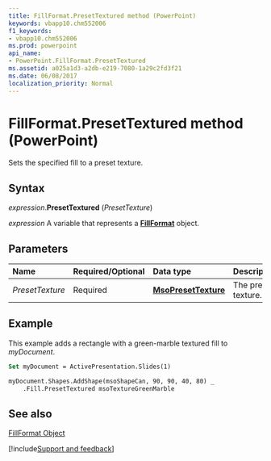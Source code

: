 ```yaml
---
title: FillFormat.PresetTextured method (PowerPoint)
keywords: vbapp10.chm552006
f1_keywords:
- vbapp10.chm552006
ms.prod: powerpoint
api_name:
- PowerPoint.FillFormat.PresetTextured
ms.assetid: a025a1d3-a2db-e219-7080-1a29c2fd3f21
ms.date: 06/08/2017
localization_priority: Normal
---
```



# FillFormat.PresetTextured method (PowerPoint)

Sets the specified fill to a preset texture.


## Syntax

_expression_.**PresetTextured** (_PresetTexture_)

 _expression_ A variable that represents a **[FillFormat](powerpoint.fillformat.md)** object.


## Parameters



|Name|Required/Optional|Data type|Description|
|:-----|:-----|:-----|:-----|
| _PresetTexture_|Required|**[MsoPresetTexture](Office.MsoPresetTexture.md)**|The preset texture.|



## Example

This example adds a rectangle with a green-marble textured fill to _myDocument_.


```vb
Set myDocument = ActivePresentation.Slides(1)

myDocument.Shapes.AddShape(msoShapeCan, 90, 90, 40, 80) _
    .Fill.PresetTextured msoTextureGreenMarble
```


## See also


[FillFormat Object](PowerPoint.FillFormat.md)

[!include[Support and feedback](~/includes/feedback-boilerplate.md)]